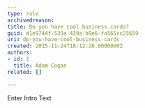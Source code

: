 ```yaml
---
type: rule
archivedreason: 
title: Do you have cool business cards?
guid: d1e9744f-539a-419a-b9e6-fa565cc23659
uri: do-you-have-cool-business-cards
created: 2015-11-24T18:12:26.0000000Z
authors:
- id: 1
  title: Adam Cogan
related: []

---
```



Enter Intro Text
<br><excerpt class='endintro'></excerpt><br>



